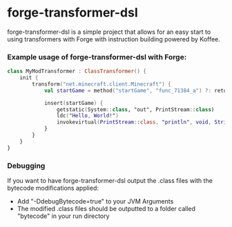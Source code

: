 # forge-transformer-dsl

forge-transformer-dsl is a simple project that allows for an easy start to using transformers with Forge with
instruction building powered by Koffee.

### Example usage of forge-transformer-dsl with Forge:

```kotlin
class MyModTransformer : ClassTransformer() {
    init {
        transform("net.minecraft.client.Minecraft") {
            val startGame = method("startGame", "func_71384_a") ?: return@transform

            insert(startGame) {
                getstatic(System::class, "out", PrintStream::class)
                ldc("Hello, World!")
                invokevirtual(PrintStream::class, "println", void, String::class)
            }
        }
    }
}
```

### Debugging

If you want to have forge-transformer-dsl output the .class files with the bytecode modifications applied:

- Add "-DdebugBytecode=true" to your JVM Arguments
- The modified .class files should be outputted to a folder called "bytecode" in your run directory
